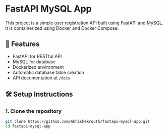 # FastAPI MySQL App

This project is a simple user registration API built using FastAPI and MySQL. It is containerized using Docker and Docker Compose.

## 🚀 Features

- FastAPI for RESTful API
- MySQL for database
- Dockerized environment
- Automatic database table creation
- API documentation at `/docs`

## 🛠️ Setup Instructions

### 1. Clone the repository

```bash
git clone https://github.com/Abhishekrouth/fastapi-mysql-app.git
cd fastapi-mysql-app
